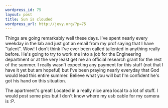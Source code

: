 ```yaml
--- 
wordpress_id: 75
layout: post
title: Sun is clouded
wordpress_url: http://jevy.org/?p=75
---
```

Things are going remarkably well these days.  I've spent nearly every weekday in the lab and just got an email from my prof saying that I have "talent".  Wow!  I don't think I've ever been called tallented in anything really before.  He's going to try to work me into a job for the Engineering department or at the very least get me an official research grant for the rest of the summer.  I really wasn't expecting any payment for this stuff (not that I have it yet but am hopeful)  but I've been praying nearly everyday that God would lead this entire summer.  Believe what you will but I'm confident he's got his hand on this situation.

The apartment's great!  Located in a really nice area local to a lot of stuff.  I would post some pics but I don't know where my usb cable for my camera is :P.
